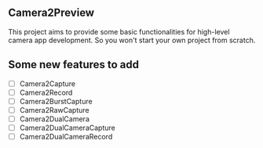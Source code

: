 ## Camera2Preview

This project aims to provide some basic functionalities for high-level camera app development. So you won't start your own project from scratch.

## Some new features to add

- [ ] Camera2Capture
- [ ] Camera2Record
- [ ] Camera2BurstCapture
- [ ] Camera2RawCapture
- [ ] Camera2DualCamera
- [ ] Camera2DualCameraCapture
- [ ] Camera2DualCameraRecord
